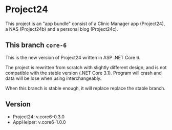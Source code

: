 # Project24
This project is an "app bundle" consist of a Clinic Manager app (Project24), a NAS (Project24b) and a personal blog (Project24c).

## This branch `core-6`
This is the new version of Project24 written in ASP .NET Core 6.

The project is rewritten from scratch with slightly different design, and is not compatible with the stable version (.NET Core 3.1).
Program will crash and data will be lose when using interchangeably.

When this branch is stable enough, it will replace replace the stable branch.

## Version
- Project24: v.core6-0.3.0
- AppHelper: v.core6-1.0.0
